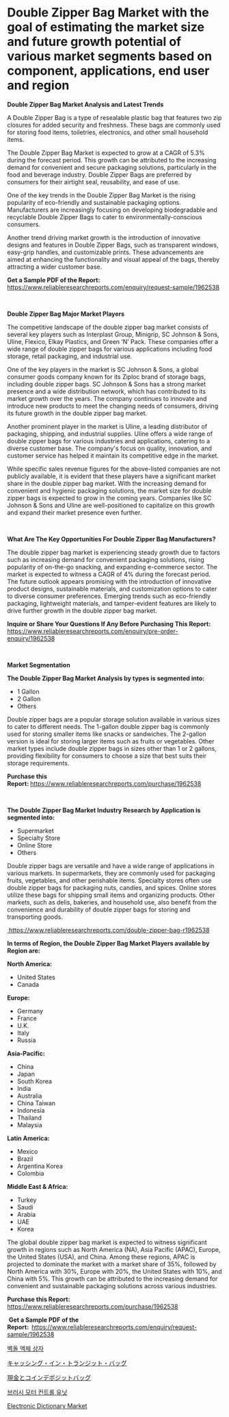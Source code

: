 <p><h1>Double Zipper Bag Market with the goal of estimating the market size and future growth potential of various market segments based on component, applications, end user and region</h1></p><p><strong>Double Zipper Bag Market Analysis and Latest Trends</strong></p>
<p><p>A Double Zipper Bag is a type of resealable plastic bag that features two zip closures for added security and freshness. These bags are commonly used for storing food items, toiletries, electronics, and other small household items.</p><p>The Double Zipper Bag Market is expected to grow at a CAGR of 5.3% during the forecast period. This growth can be attributed to the increasing demand for convenient and secure packaging solutions, particularly in the food and beverage industry. Double Zipper Bags are preferred by consumers for their airtight seal, reusability, and ease of use.</p><p>One of the key trends in the Double Zipper Bag Market is the rising popularity of eco-friendly and sustainable packaging options. Manufacturers are increasingly focusing on developing biodegradable and recyclable Double Zipper Bags to cater to environmentally-conscious consumers.</p><p>Another trend driving market growth is the introduction of innovative designs and features in Double Zipper Bags, such as transparent windows, easy-grip handles, and customizable prints. These advancements are aimed at enhancing the functionality and visual appeal of the bags, thereby attracting a wider customer base.</p></p>
<p><strong>Get a Sample PDF of the Report:&nbsp;</strong> <a href="https://www.reliableresearchreports.com/enquiry/request-sample/1962538">https://www.reliableresearchreports.com/enquiry/request-sample/1962538</a></p>
<p>&nbsp;</p>
<p><strong>Double Zipper Bag Major Market Players</strong></p>
<p><p>The competitive landscape of the double zipper bag market consists of several key players such as Interplast Group, Minigrip, SC Johnson & Sons, Uline, Flexico, Elkay Plastics, and Green ‘N’ Pack. These companies offer a wide range of double zipper bags for various applications including food storage, retail packaging, and industrial use.</p><p>One of the key players in the market is SC Johnson & Sons, a global consumer goods company known for its Ziploc brand of storage bags, including double zipper bags. SC Johnson & Sons has a strong market presence and a wide distribution network, which has contributed to its market growth over the years. The company continues to innovate and introduce new products to meet the changing needs of consumers, driving its future growth in the double zipper bag market.</p><p>Another prominent player in the market is Uline, a leading distributor of packaging, shipping, and industrial supplies. Uline offers a wide range of double zipper bags for various industries and applications, catering to a diverse customer base. The company's focus on quality, innovation, and customer service has helped it maintain its competitive edge in the market.</p><p>While specific sales revenue figures for the above-listed companies are not publicly available, it is evident that these players have a significant market share in the double zipper bag market. With the increasing demand for convenient and hygienic packaging solutions, the market size for double zipper bags is expected to grow in the coming years. Companies like SC Johnson & Sons and Uline are well-positioned to capitalize on this growth and expand their market presence even further.</p></p>
<p>&nbsp;</p>
<p><strong>What Are The Key Opportunities For Double Zipper Bag Manufacturers?</strong></p>
<p><p>The double zipper bag market is experiencing steady growth due to factors such as increasing demand for convenient packaging solutions, rising popularity of on-the-go snacking, and expanding e-commerce sector. The market is expected to witness a CAGR of 4% during the forecast period. The future outlook appears promising with the introduction of innovative product designs, sustainable materials, and customization options to cater to diverse consumer preferences. Emerging trends such as eco-friendly packaging, lightweight materials, and tamper-evident features are likely to drive further growth in the double zipper bag market.</p></p>
<p><strong>Inquire or Share Your Questions If Any Before Purchasing This Report:</strong> <a href="https://www.reliableresearchreports.com/enquiry/pre-order-enquiry/1962538">https://www.reliableresearchreports.com/enquiry/pre-order-enquiry/1962538</a></p>
<p>&nbsp;</p>
<p><strong>Market Segmentation</strong></p>
<p><strong>The Double Zipper Bag Market Analysis by types is segmented into:</strong></p>
<p><ul><li>1 Gallon</li><li>2 Gallon</li><li>Others</li></ul></p>
<p><p>Double zipper bags are a popular storage solution available in various sizes to cater to different needs. The 1-gallon double zipper bag is commonly used for storing smaller items like snacks or sandwiches. The 2-gallon version is ideal for storing larger items such as fruits or vegetables. Other market types include double zipper bags in sizes other than 1 or 2 gallons, providing flexibility for consumers to choose a size that best suits their storage requirements.</p></p>
<p><strong>Purchase this Report:&nbsp;</strong><a href="https://www.reliableresearchreports.com/purchase/1962538">https://www.reliableresearchreports.com/purchase/1962538</a></p>
<p>&nbsp;</p>
<p><strong>The Double Zipper Bag Market Industry Research by Application is segmented into:</strong></p>
<p><ul><li>Supermarket</li><li>Specialty Store</li><li>Online Store</li><li>Others</li></ul></p>
<p><p>Double zipper bags are versatile and have a wide range of applications in various markets. In supermarkets, they are commonly used for packaging fruits, vegetables, and other perishable items. Specialty stores often use double zipper bags for packaging nuts, candies, and spices. Online stores utilize these bags for shipping small items and organizing products. Other markets, such as delis, bakeries, and household use, also benefit from the convenience and durability of double zipper bags for storing and transporting goods.</p></p>
<p><a href="https://www.reliableresearchreports.com/double-zipper-bag-r1962538">&nbsp;https://www.reliableresearchreports.com/double-zipper-bag-r1962538</a></p>
<p><strong>In terms of Region, the Double Zipper Bag Market Players available by Region are:</strong></p>
<p>
    <p> <strong> North America: </strong>
        <ul>
            <li>United States</li>
            <li>Canada</li>
        </ul>
        </p> 
    <p> <strong> Europe: </strong>
        <ul>
            <li>Germany</li>
            <li>France</li>
            <li>U.K.</li>
            <li>Italy</li>
            <li>Russia</li>
        </ul>
        </p> 
    <p> <strong> Asia-Pacific: </strong>
        <ul>
            <li>China</li>
            <li>Japan</li>
            <li>South Korea</li>
            <li>India</li>
            <li>Australia</li>
            <li>China Taiwan</li>
            <li>Indonesia</li>
            <li>Thailand</li>
            <li>Malaysia</li>
        </ul>
        </p> 
    <p> <strong> Latin America: </strong>
        <ul>
            <li>Mexico</li>
            <li>Brazil</li>
            <li>Argentina Korea</li>
            <li>Colombia</li>
        </ul>
        </p> 
    <p> <strong> Middle East & Africa: </strong>
        <ul>
            <li>Turkey</li>
            <li>Saudi</li>
            <li>Arabia</li>
            <li>UAE</li>
            <li>Korea</li>
        </ul>
    </p>
    </p>
<p><p>The global double zipper bag market is expected to witness significant growth in regions such as North America (NA), Asia Pacific (APAC), Europe, the United States (USA), and China. Among these regions, APAC is projected to dominate the market with a market share of 35%, followed by North America with 30%, Europe with 20%, the United States with 10%, and China with 5%. This growth can be attributed to the increasing demand for convenient and sustainable packaging solutions across various industries.</p></p>
<p><strong>Purchase this Report: </strong><a href="https://www.reliableresearchreports.com/purchase/1962538">https://www.reliableresearchreports.com/purchase/1962538</a></p>
<p>&nbsp;<strong>Get a Sample PDF of the Report:&nbsp;&nbsp;</strong><a href="https://www.reliableresearchreports.com/enquiry/request-sample/1962538">https://www.reliableresearchreports.com/enquiry/request-sample/1962538</a></p>
<p><strong></strong></p>
<p><p><a href="https://github.com/milikokao84/Market-Research-Report-List-1/blob/main/3381842148615.md">벽돌 액체 상자</a></p><p><a href="https://github.com/KaydenJohns1964/Market-Research-Report-List-2/blob/main/1503337140739.md">キャッシング・イン・トランジット・バッグ</a></p><p><a href="https://github.com/marbadji/Market-Research-Report-List-2/blob/main/8699749140738.md">現金とコインデポジットバッグ</a></p><p><a href="https://github.com/emakpiahsopiah/Market-Research-Report-List-1/blob/main/4594549148616.md">브러시 모터 컨트롤 유닛</a></p><p><a href="https://github.com/rionkhanvai01/Market-Research-Report-List-1/blob/main/electronic-dictionary-market.md">Electronic Dictionary Market</a></p></p>